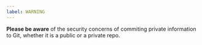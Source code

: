 ```yaml
---
label: WARNING
---
```


**Please be aware** of the security concerns of commiting private information to Git, whether it is a public or a private repo.
